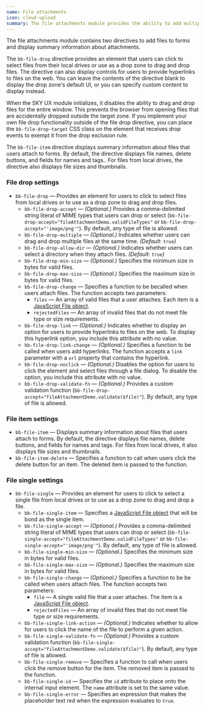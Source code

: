```yaml
---
name: File attachments
icon: cloud-upload
summary: The file attachments module provides the ability to add multiple files to forms and then display information about the files.
---
```


The file attachments module contains two directives to add files to forms and display summary information about attachments.

The `bb-file-drop` directive provides an element that users can click to select files from their local drives or use as a drop zone to drag and drop files. The directive can
also display controls for users to provide hyperlinks to files on the web. You can leave the contents of the directive blank to display the drop zone's default UI, or you can specify custom content to display instead.

When the SKY UX module initializes, it disables the ability to drag and drop files for the entire window. This prevents the browser from opening files that are accidentally dropped outside the target zone. If you implement your own file drop functionality outside of the file drop directive, you can place the `bb-file-drop-target` CSS
class on the element that receives drop events to exempt it from the drop exclusion rule.

The `bb-file-item` directive displays summary information about files that users attach  to forms. By default, the directive displays file names, delete buttons, and fields for names and tags.. For files from local drives, the directive also displays file sizes and thumbnails.

### File drop settings ###
- `bb-file-drop` &mdash; Provides an element for users to click to select files from local drives or to use as a drop zone to drag and drop files.
    - `bb-file-drop-accept` &mdash; *(Optional.)* Provides a comma-delimited string literal of MIME types that users can drop or select (`bb-file-drop-accept="fileAttachmentDemo.validFileTypes"` or `bb-file-drop-accept="'image/png'"`). By default, any type of file is allowed.
    - `bb-file-drop-multiple` &mdash; *(Optional.)* Indicates whether users can drag and drop multiple files at the same time. *(Default: `true`)* 
    - `bb-file-drop-allow-dir` &mdash; *(Optional.)* Indicates whether users can select a directory when they attach files. *(Default: `true`)*
    - `bb-file-drop-min-size` &mdash; *(Optional.)* Specifies the minimum size in bytes for valid files.
    - `bb-file-drop-max-size` &mdash; *(Optional.)* Specifies the maximum size in bytes for valid files.
    - `bb-file-drop-change` &mdash; Specifies a function to be becalled when users attach files. The function accepts two parameters:
        - `files` &mdash; An array of valid files that a user attaches. Each item is a [JavaScript File object](https://developer.mozilla.org/en-US/docs/Web/API/File).
        - `rejectedFiles` &mdash; An array of invalid files that do not meet file type or size requirements.
    - `bb-file-drop-link` &mdash; *(Optional.)* Indicates whether to display an option for users to provide hyperlinks to files on the web. To display this hyperlink option, you include this attribute with no value. 
    - `bb-file-drop-link-change` &mdash; *(Optional.)* Specifies a function to be called when users add hyperlinks. The function accepts a `link` parameter with a `url` property that contains the hyperlink.
    - `bb-file-drop-noclick` &mdash; *(Optional.)* Disables the option for users to click the element and select files through a file dialog. To disable the option, you include this attribute with no value.
    - `bb-file-drop-validate-fn` &mdash; *(Optional.)* Provides a custom validation function (`bb-file-drop-accept="fileAttachmentDemo.validate($file)"`). By default, any type of file is allowed.

### File item settings ###
- `bb-file-item` &mdash; Displays summary information about files that users attach to forms. By default, the directive displays file names, delete buttons, and fields for names and tags. For files from local drives, it also displays file sizes and thumbnails.
- `bb-file-item-delete` &mdash; Specifies a function to call when users click the delete button for an item. The deleted item is passed to the function.

### File single settings ###
- `bb-file-single` &mdash; Provides an element for users to click to select a single file from local drives or to use as a drop zone to drag and drop a file.
    - `bb-file-single-item` &mdash; Specifies a [JavaScript File object](https://developer.mozilla.org/en-US/docs/Web/API/File) that will be bond as the single item. 
    - `bb-file-single-accept` &mdash; *(Optional.)* Provides a comma-delimited string literal of MIME types that users can drop or select (`bb-file-single-accept="fileAttachmentDemo.validFileTypes"` or `bb-file-single-accept="'image/png'"`). By default, any type of file is allowed.
    - `bb-file-single-min-size` &mdash; *(Optional.)* Specifies the minimum size in bytes for valid files.
    - `bb-file-single-max-size` &mdash; *(Optional.)* Specifies the maximum size in bytes for valid files.
    - `bb-file-single-change` &mdash; *(Optional.)* Specifies a function to be be called when users attach files. The function accepts two parameters:
        - `file` &mdash; A single valid file that a user attaches. The item is a [JavaScript File object](https://developer.mozilla.org/en-US/docs/Web/API/File).
        - `rejectedFiles` &mdash; An array of invalid files that do not meet file type or size requirements.
    - `bb-file-single-link-action` &mdash; *(Optional.)* Indicates whether to allow for users to click the name of the file to perform a given action.
    - `bb-file-single-validate-fn` &mdash; *(Optional.)* Provides a custom validation function (`bb-file-single-accept="fileAttachmentDemo.validate($file)"`). By default, any type of file is allowed.
    - `bb-file-single-remove` &mdash; Specifies a function to call when users click the remove button for the item. The removed item is passed to the function.
    - `bb-file-single-id` &mdash; Specifies the `id` attribute to place onto the internal input element. The `name` attribute is set to the same value.
    - `bb-file-single-error` &mdash; Specifies an expression that makes the placeholder text red when the expression evaluates to `true`.